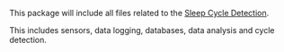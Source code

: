 This package will include all files related to the [Sleep Cycle Detection](https://gitlab.utwente.nl/groups/cs20-1/-/epics/9).

This includes sensors, data logging, databases, data analysis and cycle detection.